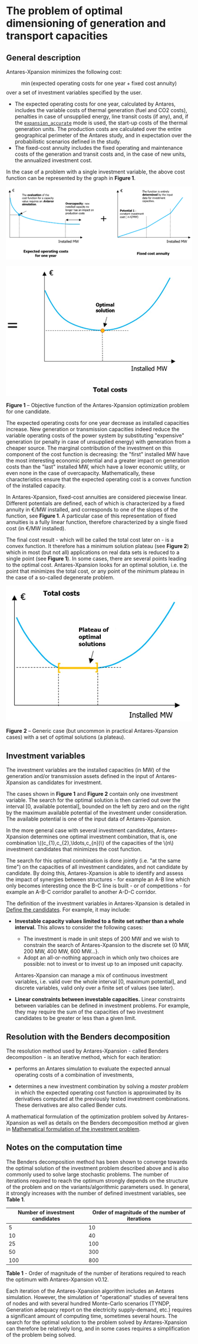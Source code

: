 # The problem of optimal dimensioning of generation and transport capacities

## General description

Antares-Xpansion minimizes the following cost:

$$
\min (\text{expected operating costs for one year} + \text{fixed cost annuity})
$$
over a set of investment variables specified by the user.

- The expected operating costs for one year, calculated by
Antares, includes the variable costs of thermal generation (fuel and CO2
costs), penalties in case of unsupplied energy, line transit costs (if
any), and, if the [`expansion_accurate`](../get-started/3-settings-definition.md#uc_type) mode is used, the start-up costs of
the thermal generation units. The production costs are calculated over
the entire geographical perimeter of the Antares study, and in
expectation over the probabilistic scenarios defined in the study. 
- The fixed-cost annuity includes the fixed operating and
maintenance costs of the generation and transit costs and, in the case
of new units, the annualized investment cost.

In the case of a problem with a single investment variable, the above
cost function can be represented by the graph in **Figure 1**.

![](../../assets/media/image2.png)

![](../../assets/media/image3.png)

**Figure 1** – Objective function of the Antares-Xpansion
optimization problem for one candidate.

The expected operating costs for one year decrease as installed
capacities increase. New generation or transmission capacities indeed
reduce the variable operating costs of the power system by substituting
"expensive" generation (or penalty in case of unsupplied energy) with
generation from a cheaper source. The marginal contribution of the
investment on this component of the cost function is decreasing: the
"first" installed MW have the most interesting economic potential and
a greater impact on generation costs than the "last" installed MW, which
have a lower economic utility, or even none in the case of overcapacity. Mathematically, these characteristics ensure that the expected operating cost is a convex function of the installed capacity.

In Antares-Xpansion, fixed-cost annuities are considered piecewise
linear. Different potentials are defined, each of which is characterized
by a fixed annuity in €/MW installed, and corresponds to one of the
slopes of the function, see **Figure 1**. A particular case of this
representation of fixed annuities is a fully linear function,
therefore characterized by a single fixed cost (in €/MW installed).

The final cost result - which will be called the total cost later on - is a convex function. It therefore has a minimum
solution plateau (see **Figure 2**) which in most (but not all) applications on real
data sets is reduced to a single point (see **Figure 1**). In some cases, there are several points leading to the optimal cost. Antares-Xpansion looks for an optimal solution, i.e.
the point that minimizes the total cost, or any point of the minimum
plateau in the case of a so-called degenerate problem.

![](../../assets/media/image4.png)

**Figure** **2** – Generic case (but uncommon in practical
Antares-Xpansion cases) with a set of optimal solutions (a plateau).

## Investment variables

The investment variables are the installed capacities (in MW) of the
generation and/or transmission assets defined in the input of
Antares-Xpansion as candidates for investment.

The cases shown in **Figure 1** and **Figure 2** contain only one
investment variable. The search for the optimal solution is then carried
out over the interval \[0, available potential\], bounded on the left by
zero and on the right by the maximum available potential of the
investment under consideration. The available potential is one of the
input data of Antares-Xpansion.

In the more general case with several investment candidates,
Antares-Xpansion determines one optimal investment combination, that
is, one combination \\((c_{1},c_{2},\ldots,c_{n})\\) of the capacities of
the \\(n\\) investment candidates that minimizes the cost function.

The search for this optimal combination is done jointly (i.e. "at the same time") on
the capacities of all investment candidates, and not candidate by
candidate. By doing this, Antares-Xpansion is able to
identify and assess the impact of synergies between
structures - for example an A-B line which only becomes interesting once
the B-C line is built - or of competitions - for example an A-B-C
corridor parallel to another A-D-C corridor.

The definition of the investment variables in Antares-Xpansion is
detailed in [Define the candidates](../get-started/2-candidate-definition.md). For example, it may include:

- **Investable capacity values limited to a
   finite set rather than a whole interval.** This allows to consider the following cases:   
    - The investment is made in unit steps of 200 MW and we wish to constrain the search of Antares-Xpansion to the discrete set {0 MW, 200 MW, 400 MW, 600 MW…}. 
    - Adopt an all-or-nothing approach in which only two choices are possible: not to invest or to invest up to an imposed unit capacity.

    Antares-Xpansion can manage a mix of continuous investment variables, i.e. valid over the whole interval \[0, maximum potential\], and discrete variables, valid only over a finite set of values (see later).

- **Linear constraints between investable
  capacities.** Linear constraints between variables can be
  defined in investment problems. For example, they may require the
  sum of the capacities of two investment candidates to be greater or
  less than a given limit.

## Resolution with the Benders decomposition

The resolution method used by Antares-Xpansion - called Benders
decomposition - is an iterative method, which for each iteration:

- performs an Antares simulation to evaluate the expected annual
  operating costs of a combination of investments,

- determines a new investment combination by solving a _master
  problem_ in which the expected operating cost function is approximated by its
  derivatives computed at the previously tested investment combinations.
  These derivatives are also called Bender cuts.

A mathematical formulation of the optimization problem solved by Antares-Xpansion as well as details on the Benders decomposition method ar given in [Mathematical formulation of the investment problem](../optimization-principles/problem-formalization.md).

## Notes on the computation time

The Benders decomposition method has been shown to converge towards the optimal solution of the investment problem described above and is also commonly used to solve large
stochastic problems. The number of iterations required to reach the
optimum strongly depends on the structure of the problem and on the
variants/algorithmic parameters used. In general, it strongly increases with the number of defined investment variables, see **Table 1**.

| **Number of investment candidates** | **Order of magnitude of the number of iterations** |
| ----------------------------------- | -------------------------------------------------- |
| 5                                   | 10                                                 |
| 10                                  | 40                                                 |
| 25                                  | 100                                                |
| 50                                  | 300                                                |
| 100                                 | 800                                                |

**Table 1** - Order of magnitude of the number of iterations
required to reach the optimum with Antares-Xpansion v0.12.

Each iteration of the Antares-Xpansion algorithm includes an Antares
simulation. However, the simulation of "operational" studies of several
tens of nodes and with several hundred Monte-Carlo scenarios (TYNDP,
Generation adequacy report on the electricity supply-demand, etc.)
requires a significant amount of computing time, sometimes several
hours. The search for the optimal solution to the problem solved by
Antares-Xpansion can therefore be relatively long, and in some cases
requires a simplification of the problem being solved.

